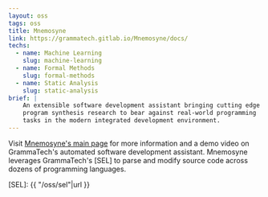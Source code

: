 ```yaml
---
layout: oss
tags: oss
title: Mnemosyne
link: https://grammatech.gitlab.io/Mnemosyne/docs/
techs:
  - name: Machine Learning
    slug: machine-learning
  - name: Formal Methods
    slug: formal-methods
  - name: Static Analysis
    slug: static-analysis
brief: |
    An extensible software development assistant bringing cutting edge
    program synthesis research to bear against real-world programming
    tasks in the modern integrated development environment.
---
```


Visit [Mnemosyne's main page][] for more information and a demo video
on GrammaTech's automated software development assistant.  Mnemosyne
leverages GrammaTech's [SEL] to parse and modify source code across
dozens of programming languages.

[Mnemosyne's main page]: https://grammatech.gitlab.io/Mnemosyne/docs/
[SEL]: {{ "/oss/sel"|url }}
